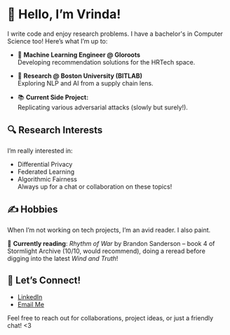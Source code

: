 <!-- <h1 align="center">Hi 👋, I'm Vrinda</h1>
<h3 align="center">A Deep Learning enthusiast from India.</h3> -->

<!-- <p align="left"> <img src="https://komarev.com/ghpvc/?username=kohlivrinda&label=Profile%20views&color=0e75b6&style=flat" alt="kohlivrinda" /> </p> -->

<!-- [![trophy](https://github-profile-trophy.vercel.app/?username=kohlivrinda&theme=onedark)](https://github.com/kohlivrinda/github-profile-trophy)</p>

- 🔭 I’m currently researching **Alzheimer's Disease and AI Art detection**

- 🌱 I’m currently learning **Self supervised learning and Swin transformers**

<!-- - 👯 I’m looking to collaborate on **any interesting research projects!** -->


# 👋 Hello, I’m Vrinda!

I write code and enjoy research problems. I have a bachelor's in Computer Science too!
Here’s what I’m up to:

- 💼 **Machine Learning Engineer @ Gloroots**  
  Developing recommendation solutions for the HRTech space.

- 🔬 **Research @ Boston University (BITLAB)**  
  Exploring NLP and AI from a supply chain lens.

- 📚 **Current Side Project:**  
  Replicating various adversarial attacks (slowly but surely!).


## 🔍 Research Interests
I’m really interested in:
- Differential Privacy  
- Federated Learning
- Algorithmic Fairness  
Always up for a chat or collaboration on these topics!

## ✍️ Hobbies
When I’m not working on tech projects, I’m an avid reader. I also paint. 

📖 **Currently reading**: *Rhythm of War* by Brandon Sanderson – book 4 of Stormlight Archive (10/10, would recommend), doing a reread before digging into the latest *Wind and Truth*!

## 💬 Let’s Connect!
- [LinkedIn](https://www.linkedin.com/in/kohlivrinda/)  
- [Email Me](mailto:vrindakohliofficial@gmail.com)

Feel free to reach out for collaborations, project ideas, or just a friendly chat! <3

<!-- <h3 align="left">Connect with me:</h3>
<p align="left">
<a href="https://kaggle.com/vrinda kohli" target="blank"><img align="center" src="https://raw.githubusercontent.com/rahuldkjain/github-profile-readme-generator/master/src/images/icons/Social/kaggle.svg" alt="vrinda kohli" height="30" width="40" /></a>
</p> -->

<!-- <h3 align="left">Languages and Tools:</h3>
<p align="left"> <a href="https://www.cprogramming.com/" target="_blank" rel="noreferrer"> <img src="https://raw.githubusercontent.com/devicons/devicon/master/icons/c/c-original.svg" alt="c" width="40" height="40"/> </a> <a href="https://www.w3schools.com/cpp/" target="_blank" rel="noreferrer"> <img src="https://raw.githubusercontent.com/devicons/devicon/master/icons/cplusplus/cplusplus-original.svg" alt="cplusplus" width="40" height="40"/> </a> <a href="https://www.w3schools.com/css/" target="_blank" rel="noreferrer"> <img src="https://raw.githubusercontent.com/devicons/devicon/master/icons/css3/css3-original-wordmark.svg" alt="css3" width="40" height="40"/> </a> <a href="https://www.djangoproject.com/" target="_blank" rel="noreferrer"> <img src="https://cdn.worldvectorlogo.com/logos/django.svg" alt="django" width="40" height="40"/> </a> <a href="https://www.figma.com/" target="_blank" rel="noreferrer"> <img src="https://www.vectorlogo.zone/logos/figma/figma-icon.svg" alt="figma" width="40" height="40"/> </a> <a href="https://flask.palletsprojects.com/" target="_blank" rel="noreferrer"> <img src="https://www.vectorlogo.zone/logos/pocoo_flask/pocoo_flask-icon.svg" alt="flask" width="40" height="40"/> </a> <a href="https://www.w3.org/html/" target="_blank" rel="noreferrer"> <img src="https://raw.githubusercontent.com/devicons/devicon/master/icons/html5/html5-original-wordmark.svg" alt="html5" width="40" height="40"/> </a> <a href="https://developer.mozilla.org/en-US/docs/Web/JavaScript" target="_blank" rel="noreferrer"> <img src="https://raw.githubusercontent.com/devicons/devicon/master/icons/javascript/javascript-original.svg" alt="javascript" width="40" height="40"/> </a> <a href="https://www.mysql.com/" target="_blank" rel="noreferrer"> <img src="https://raw.githubusercontent.com/devicons/devicon/master/icons/mysql/mysql-original-wordmark.svg" alt="mysql" width="40" height="40"/> </a> <a href="https://opencv.org/" target="_blank" rel="noreferrer"> <img src="https://www.vectorlogo.zone/logos/opencv/opencv-icon.svg" alt="opencv" width="40" height="40"/> </a> <a href="https://pandas.pydata.org/" target="_blank" rel="noreferrer"> <img src="https://raw.githubusercontent.com/devicons/devicon/2ae2a900d2f041da66e950e4d48052658d850630/icons/pandas/pandas-original.svg" alt="pandas" width="40" height="40"/> </a> <a href="https://www.photoshop.com/en" target="_blank" rel="noreferrer"> <img src="https://raw.githubusercontent.com/devicons/devicon/master/icons/photoshop/photoshop-line.svg" alt="photoshop" width="40" height="40"/> </a> <a href="https://www.python.org" target="_blank" rel="noreferrer"> <img src="https://raw.githubusercontent.com/devicons/devicon/master/icons/python/python-original.svg" alt="python" width="40" height="40"/> </a> <a href="https://pytorch.org/" target="_blank" rel="noreferrer"> <img src="https://www.vectorlogo.zone/logos/pytorch/pytorch-icon.svg" alt="pytorch" width="40" height="40"/> </a> <a href="https://scikit-learn.org/" target="_blank" rel="noreferrer"> <img src="https://upload.wikimedia.org/wikipedia/commons/0/05/Scikit_learn_logo_small.svg" alt="scikit_learn" width="40" height="40"/> </a> <a href="https://seaborn.pydata.org/" target="_blank" rel="noreferrer"> <img src="https://seaborn.pydata.org/_images/logo-mark-lightbg.svg" alt="seaborn" width="40" height="40"/> </a> </p> -->

<!-- <p><img align="left" src="https://github-readme-stats.vercel.app/api/top-langs?username=kohlivrinda&show_icons=true&locale=en&layout=compact" alt="kohlivrinda" /></p>

<p>&nbsp;<img align="center" src="https://github-readme-stats.vercel.app/api?username=kohlivrinda&show_icons=true&locale=en" alt="kohlivrinda" /></p>

<p><img align="center" src="https://github-readme-streak-stats.herokuapp.com/?user=kohlivrinda&" alt="kohlivrinda" /></p> -->

